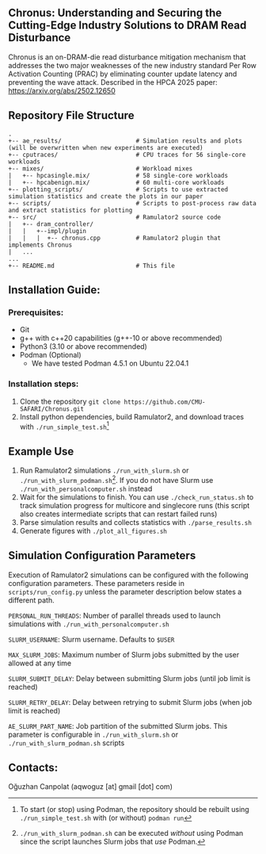 ## Chronus: Understanding and Securing the Cutting-Edge Industry Solutions to DRAM Read Disturbance
Chronus is an on-DRAM-die read disturbance mitigation mechanism that addresses the two major weaknesses of the new industry standard Per Row Activation Counting (PRAC) by eliminating counter update latency and preventing the wave attack. Described in the HPCA 2025 paper: https://arxiv.org/abs/2502.12650

## Repository File Structure 

```
.
+-- ae_results/                     # Simulation results and plots (will be overwritten when new experiments are executed)
+-- cputraces/                      # CPU traces for 56 single-core workloads
+-- mixes/                          # Workload mixes
|   +-- hpcasingle.mix/             # 58 single-core workloads
|   +-- hpcabenign.mix/             # 60 multi-core workloads
+-- plotting_scripts/               # Scripts to use extracted simulation statistics and create the plots in our paper
+-- scripts/                        # Scripts to post-process raw data and extract statistics for plotting
+-- src/                            # Ramulator2 source code
|   +-- dram_controller/
|   |   +--impl/plugin
|   |   |  +-- chronus.cpp          # Ramulator2 plugin that implements Chronus
|   ...
...
+-- README.md                       # This file
```

## Installation Guide:

### Prerequisites:
- Git
- g++ with c++20 capabilities (g++-10 or above recommended)
- Python3 (3.10 or above recommended)
- Podman (Optional)
  - We have tested Podman 4.5.1 on Ubuntu 22.04.1
 
### Installation steps:
1. Clone the repository `git clone https://github.com/CMU-SAFARI/Chronus.git`
2. Install python dependencies, build Ramulator2, and download traces with `./run_simple_test.sh`[^1]

[^1]: To start (or stop) using Podman, the repository should be rebuilt using `./run_simple_test.sh` with (or without) `podman run`

## Example Use
1. Run Ramulator2 simulations `./run_with_slurm.sh` or `./run_with_slurm_podman.sh`[^2]. If you do not have Slurm use `./run_with_personalcomputer.sh` instead
2. Wait for the simulations to finish. You can use `./check_run_status.sh` to track simulation progress for multicore and singlecore runs (this script also creates intermediate scripts that can restart failed runs)
3. Parse simulation results and collects statistics with `./parse_results.sh`
4. Generate figures with `./plot_all_figures.sh`

[^2]: `./run_with_slurm_podman.sh` can be executed *without* using Podman since the script launches Slurm jobs that *use* Podman.

## Simulation Configuration Parameters
Execution of Ramulator2 simulations can be configured with the following configuration parameters. These parameters reside in `scripts/run_config.py` unless the parameter description below states a different path.

`PERSONAL_RUN_THREADS`: Number of parallel threads used to launch simulations with `./run_with_personalcomputer.sh`

`SLURM_USERNAME`: Slurm username. Defaults to `$USER`

`MAX_SLURM_JOBS`: Maximum number of Slurm jobs submitted by the user allowed at any time

`SLURM_SUBMIT_DELAY`: Delay between submitting Slurm jobs (until job limit is reached)

`SLURM_RETRY_DELAY`: Delay between retrying to submit Slurm jobs (when job limit is reached)

`AE_SLURM_PART_NAME`: Job partition of the submitted Slurm jobs. This parameter is configurable in `./run_with_slurm.sh` or `./run_with_slurm_podman.sh` scripts

## Contacts:
Oğuzhan Canpolat (aqwoguz [at] gmail [dot] com)  
